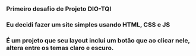 ### Primeiro desafio de Projeto DIO-TQI

### Eu decidi fazer um site simples usando HTML, CSS e JS 

### É um projeto que seu layout inclui um  botão que ao clicar nele, altera entre os temas claro e escuro.
